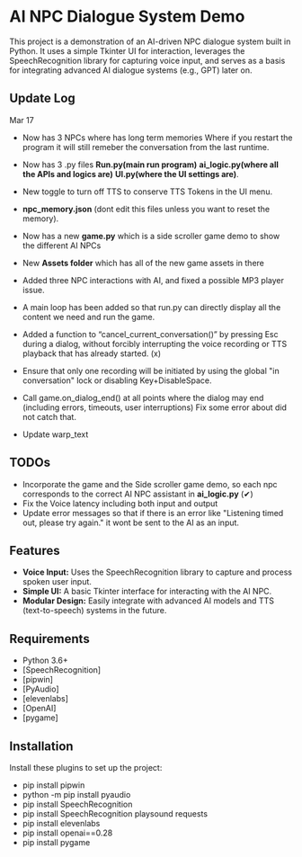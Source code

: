 # AI NPC Dialogue System Demo

This project is a demonstration of an AI-driven NPC dialogue system built in Python. It uses a simple Tkinter UI for interaction, leverages the SpeechRecognition library for capturing voice input, and serves as a basis for integrating advanced AI dialogue systems (e.g., GPT) later on.

## Update Log
Mar 17
- Now has 3 NPCs where has long term memories Where if you restart the program it will still remeber the conversation from the last runtime.
- Now has 3 .py files **Run.py(main run program)** **ai_logic.py(where all the APIs and logics are)** **UI.py(where the UI settings are)**.
- New toggle to turn off TTS to conserve TTS Tokens in the UI menu.
- **npc_memory.json** (dont edit this files unless you want to reset the memory).
- Now has a new **game.py** which is a side scroller game demo to show the different AI NPCs
- New **Assets folder** which has all of the new game assets in there

- Added three NPC interactions with AI, and fixed a possible MP3 player issue.
- A main loop has been added so that run.py can directly display all the content we need and run the game.
- Added a function to “cancel_current_conversation()” by pressing Esc during a dialog, without forcibly interrupting the voice recording or TTS playback that has already started. (x)
- Ensure that only one recording will be initiated by using the global "in conversation" lock or disabling Key+DisableSpace.
- Call game.on_dialog_end() at all points where the dialog may end (including errors, timeouts, user interruptions) Fix some error about did not catch that.
- Update warp_text
## TODOs
- Incorporate the game and the Side scroller game demo, so each npc corresponds to the correct AI NPC assistant in **ai_logic.py** (✔)
- Fix the Voice latency including both input and output 
- Update error messages so that if there is an error like "Listening timed out, please try again." it wont be sent to the AI as an input.

## Features

- **Voice Input:** Uses the SpeechRecognition library to capture and process spoken user input.
- **Simple UI:** A basic Tkinter interface for interacting with the AI NPC.
- **Modular Design:** Easily integrate with advanced AI models and TTS (text-to-speech) systems in the future.

## Requirements

- Python 3.6+
- [SpeechRecognition]
- [pipwin]
- [PyAudio]
- [elevenlabs]
- [OpenAI]
- [pygame]

## Installation

Install these plugins to set up the project:

- pip install pipwin
- python -m pip install pyaudio
- pip install SpeechRecognition
- pip install SpeechRecognition playsound requests
- pip install elevenlabs
- pip install openai==0.28
- pip install pygame
